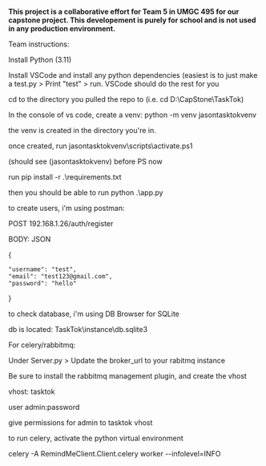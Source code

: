 **This project is a collaborative effort for Team 5 in UMGC 495 for our capstone project. This developement is purely for school and is not used in any production environment.**

Team instructions: 

Install Python (3.11)

Install VSCode and install any python dependencies (easiest is to just make a test.py > Print "test" > run. VSCode should do the rest for you

cd to the directory you pulled the repo to (i.e. cd D:\CapStone\TaskTok)

In the console of vs code, create a venv:  python -m venv jasontasktokvenv

the venv is created in the directory you're in.

once created, run jasontasktokvenv\scripts\activate.ps1

(should see (jasontasktokvenv) before PS now

run pip install -r .\requirements.txt

then you should be able to run python .\app.py



to create users, i'm using postman:

POST 192.168.1.26/auth/register

BODY: JSON

{

    "username": "test",
    "email": "test123@gmail.com",
    "password": "hello"


}


to check database, i'm using DB Browser for SQLite

db is located: TaskTok\instance\db.sqlite3


For celery/rabbitmq:

Under Server.py > Update the broker_url to your rabitmq instance

Be sure to install the rabbitmq management plugin, and create the vhost

vhost: tasktok

user admin:password

give permissions for admin to tasktok vhost

to run celery, activate the python virtual environment

celery -A RemindMeClient.Client.celery worker --infolevel=INFO

